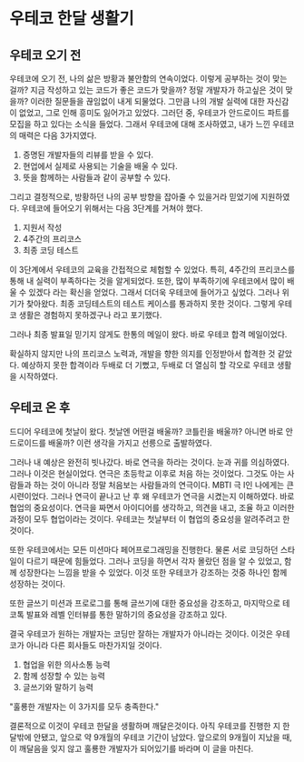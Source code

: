 # 우테코 한달 생활기 

## 우테코 오기 전

우테코에 오기 전, 나의 삶은 방황과 불안함의 연속이었다.
이렇게 공부하는 것이 맞는 걸까?
지금 작성하고 있는 코드가 좋은 코드가 맞을까?
정말 개발자가 하고싶은 것이 맞을까?
이러한 질문들을 끊임없이 내게 되물었다.
그만큼 나의 개발 실력에 대한 자신감이 없었고, 그로 인해 흥미도 잃어가고 있었다. 
그러던 중, 우테코가 안드로이드 파트를 모집을 하고 있다는 소식을 들었다. 
그래서 우테코에 대해 조사하였고, 내가 느낀 우테코의 매력은 다음 3가지였다.

1. 증명된 개발자들의 리뷰를 받을 수 있다.  
2. 현업에서 실제로 사용되는 기술을 배울 수 있다.
3. 뜻을 함께하는 사람들과 같이 공부할 수 있다.

그리고 결정적으로, 방황하던 나의 공부 방향을 잡아줄 수 있을거라 믿었기에 지원하였다.
우테코에 들어오기 위해서는 다음 3단계를 거쳐야 했다. 

1. 지원서 작성
2. 4주간의 프리코스
3. 최종 코딩 테스트

이 3단계에서 우테코의 교육을 간접적으로 체험할 수 있었다. 특히, 4주간의 프리코스를 통해 내 실력이 부족하다는 것을 알게되었다. 또한, 많이 부족하기에 
우테코에서 많이 배울 수 있겠다 라는 확신을 얻었다. 그래서 더더욱 우테코에 들어가고 싶었다. 그러나 위기가 찾아왔다. 최종 코딩테스트의 테스트 케이스를 통과하지 못한 것이다. 그렇게 우테코 생활은 경험하지 못하겠구나 라고 포기했다. 

그러나 최종 발표일 믿기지 않게도 한통의 메일이 왔다. 바로 우테코 합격 메일이었다.

확실하지 않지만 나의 프리코스 노력과, 개발을 향한 의지를 인정받아서 합격한 것 같았다. 예상하지 못한 합격이라 두배로 더 기뻤고, 두배로 더 열심히 할 각오로 우테코 생활을 시작하였다.

## 우테코 온 후

드디어 우테코에 첫날이 왔다. 첫날엔 어떤걸 배울까? 코틀린을 배울까? 아니면 바로 안드로이드를 배울까? 이런 생각을 가지고 선릉으로 출발하였다.

그러나 내 예상은 완전히 빗나갔다. 바로 연극을 하라는 것이다. 눈과 귀를 의심하였다. 그러나 이것은 현실이었다. 연극은 초등학교 이후로 처음 하는 것이었다. 그것도 아는 사람들과 하는 것이 아니라 정말 처음보는 사람들과의 연극이다. MBTI 극 I인 나에게는 큰 시련이었다. 그러나 연극이 끝나고 난 후 왜 우테코가 연극을 시켰는지 이해하였다. 바로 협업의 중요성이다. 연극을 짜면서 아이디어를 생각하고, 의견을 내고, 조율 하고 이러한 과정이 모두 협업이라는 것이다. 우테코는 첫날부터 이 협업의 중요성을 알려주려고 한 것이다. 

또한 우테코에서는 모든 미션마다 페어프로그래밍을 진행한다. 물론 서로 코딩하던 스타일이 다르기 때문에 힘들었다. 그러나 코딩을 하면서 각자 몰랐던 점을 알 수 있었고, 함께 성장한다는 느낌을 받을 수 있었다. 이것 또한 우테코가 강조하는 것중 하나인 함께 성장하는 것이다. 

또한 글쓰기 미션과 프로로그를 통해 글쓰기에 대한 중요성을 강조하고, 마지막으로 테코톡 발표와 레벨 인터뷰를 통한 말하기의 중요성을 강조하고 있다. 

결국 우테코가 원하는 개발자는 코딩만 잘하는 개발자가 아니라는 것이다. 이것은 우테코가 아니라 다른 회사들도 마찬가지일 것이다. 

1. 협업을 위한 의사소통 능력
2. 함께 성장할 수 있는 능력
3. 글쓰기와 말하기 능력

"훌룡한 개발자는 이 3가지를 모두 충족한다." 

결론적으로 이것이 우테코 한달을 생활하며 깨달은것이다. 아직 우테코를 진행한 지 한달밖에 안됐고, 앞으로 약 9개월의 우테코 기간이 남았다. 앞으로의 9개월이 지났을 때, 이 깨달음을 잊지 않고 훌룡한 개발자가 되어있기를 바라며 이 글을 마친다.


